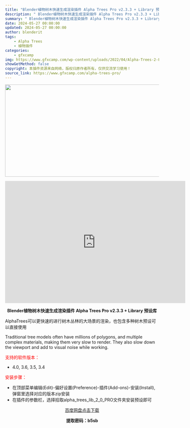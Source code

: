```yaml
---
title: "Blender植物树木快速生成渲染插件 Alpha Trees Pro v2.3.3 + Library 预设库"
description: "﻿ Blender植物树木快速生成渲染插件 Alpha Trees Pro v2.3.3 + Library 预设库 AlphaTrees可以更快速的进行树木丛林的大场景的渲染，也包含多种树木预设可以..."
summary: "﻿ Blender植物树木快速生成渲染插件 Alpha Trees Pro v2.3.3 + Library 预设库 AlphaTrees可以更快速的进行树木丛林的大场景的渲染，也包含多种树木预设可以..."
date: 2024-05-27 00:00:00
updated: 2024-05-27 00:00:00
author: blenderit
tags: 
    - Alpha Trees
    - 植物插件
categories:
    - gfxcamp
img: https://www.gfxcamp.com/wp-content/uploads/2022/04/Alpha-Trees-2-For-Blender.jpg
showGetMethod: false
copyright: 本插件资源来自网络，版权归原作者所有，仅供交流学习使用！
source_link: https://www.gfxcamp.com/alpha-trees-pro/
---
```

<div><p><img decoding="async" class="aligncenter size-full wp-image-103088" src="https://www.gfxcamp.com/wp-content/uploads/2022/04/Alpha-Trees-2-For-Blender.jpg" data-src="https://www.gfxcamp.com/wp-content/uploads/2022/04/Alpha-Trees-2-For-Blender.jpg" alt="" width="590" height="302" data-srcset="https://www.gfxcamp.com/wp-content/uploads/2022/04/Alpha-Trees-2-For-Blender.jpg 590w, https://www.gfxcamp.com/wp-content/uploads/2022/04/Alpha-Trees-2-For-Blender-150x77.jpg 150w" data-sizes="(max-width: 590px) 100vw, 590px"></p><p style="text-align: center;"><iframe loading="lazy" src="https://player.youku.com/embed/XNTg1OTY2NTY3Mg==" width="590" height="400" frameborder="0" allowfullscreen="allowfullscreen"><span data-mce-type="bookmark" style="display: inline-block; width: 0px; overflow: hidden; line-height: 0;" class="mce_SELRES_start">﻿</span></iframe></p><p style="text-align: center;"><strong>Blender植物树木快速生成渲染插件 Alpha Trees Pro v2.3.3 + Library 预设库</strong></p><p>AlphaTrees可以更快速的进行树木丛林的大场景的渲染，也包含多种树木预设可以直接使用</p><p>Traditional tree models often have millions of polygons, and multiple complex materials, making them very slow to render. They also slow down the viewport and add to visual noise while working.</p><p><span style="color: #ff0000;">支持的软件版本：</span></p><ul>
<li>4.0, 3.6, 3.5, 3.4</li>
</ul><p style="text-align: left;"><span style="color: #ff0000;">安装步骤：</span></p><ul>
<li>在顶部菜单编辑(Edit)-偏好设置(Preference)-插件(Add-ons)-安装(Install),弹窗里选择对应的版本zip安装</li>
<li>在插件的参数栏，选择拾取alpha_trees_lib_2_0_PRO文件夹安装预设即可</li>
</ul><p style="text-align: center;"><a class="maxbutton-3 maxbutton maxbutton-baidu" target="_blank" rel="noopener" href="https://pan.baidu.com/s/1LFdI51fm9VOBkXvZJfca7Q?pwd=b5sb"><span class="mb-text">百度网盘点击下载</span></a></p><p style="text-align: center;"><strong>提取密码：b5sb</strong></p></div>